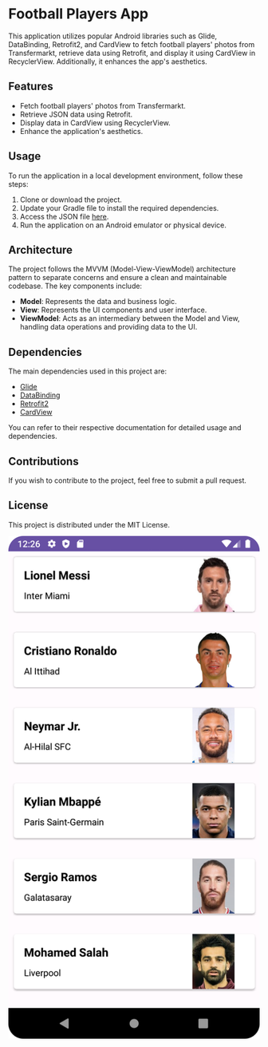 # Football Players App

This application utilizes popular Android libraries such as Glide, DataBinding, Retrofit2, and CardView to fetch football players' photos from Transfermarkt, retrieve data using Retrofit, and display it using CardView in RecyclerView. Additionally, it enhances the app's aesthetics.

## Features

- Fetch football players' photos from Transfermarkt.
- Retrieve JSON data using Retrofit.
- Display data in CardView using RecyclerView.
- Enhance the application's aesthetics.

## Usage

To run the application in a local development environment, follow these steps:

1. Clone or download the project.
2. Update your Gradle file to install the required dependencies.
3.  Access the JSON file [here](https://raw.githubusercontent.com/baranselklnc/fakejson/master/fakeapiFootball.json).
4. Run the application on an Android emulator or physical device.


## Architecture

The project follows the MVVM (Model-View-ViewModel) architecture pattern to separate concerns and ensure a clean and maintainable codebase. The key components include:

- **Model**: Represents the data and business logic.
- **View**: Represents the UI components and user interface.
- **ViewModel**: Acts as an intermediary between the Model and View, handling data operations and providing data to the UI.

## Dependencies

The main dependencies used in this project are:

- [Glide](https://github.com/bumptech/glide)
- [DataBinding](https://developer.android.com/topic/libraries/data-binding)
- [Retrofit2](https://square.github.io/retrofit/)
- [CardView](https://developer.android.com/guide/topics/ui/layout/cardview)

You can refer to their respective documentation for detailed usage and dependencies.




## Contributions

If you wish to contribute to the project, feel free to submit a pull request. 

## License

This project is distributed under the MIT License. 


![App Screenshot](Screenshot_20230904_032639.png)

